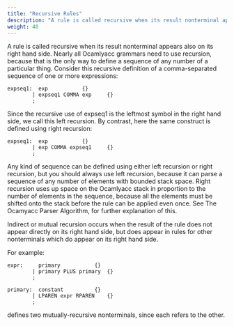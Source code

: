 ```yaml
---
title: "Recursive Rules"
description: "A rule is called recursive when its result nonterminal appears also on its right hand side."
weight: 40
---
```


A rule is called recursive when its result nonterminal appears also on its right hand side.
Nearly all Ocamlyacc grammars need to use recursion, because that is the only way to define a sequence of any number of a particular thing. Consider this recursive definition of a comma-separated sequence of one or more expressions:

```
expseq1:  exp			{}
        | expseq1 COMMA exp		{}
        ;
```


Since the recursive use of expseq1 is the leftmost symbol in the right hand side, we call this left recursion. By contrast, here the same construct is defined using right recursion:


```
expseq1:  exp			{}
        | exp COMMA expseq1		{}
        ;
```

Any kind of sequence can be defined using either left recursion or right recursion, but you should always use left recursion, because it can parse a sequence of any number of elements with bounded stack space. Right recursion uses up space on the Ocamlyacc stack in proportion to the number of elements in the sequence, because all the elements must be shifted onto the stack before the rule can be applied even once. See The Ocamyacc Parser Algorithm, for further explanation of this.

Indirect or mutual recursion occurs when the result of the rule does not appear directly on its right hand side, but does appear in rules for other nonterminals which do appear on its right hand side.


For example:


```
expr:     primary			{}
        | primary PLUS primary	{}
        ;

primary:  constant			{}
        | LPAREN expr RPAREN	{}
        ;
```

defines two mutually-recursive nonterminals, since each refers to the other.
